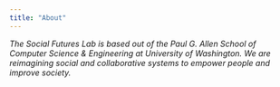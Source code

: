 ```yaml
---
title: "About"
---
```


*The Social Futures Lab is based out of the Paul G. Allen School of Computer Science & Engineering at University of Washington. We are reimagining social and collaborative systems to empower people and improve society.*
